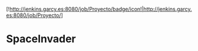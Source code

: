 [!http://jenkins.garcy.es:8080/job/Proyecto/badge/icon!|http://jenkins.garcy.es:8080/job/Proyecto/]


# SpaceInvader
